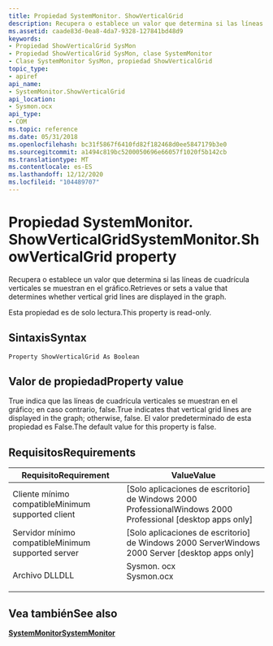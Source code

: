 ```yaml
---
title: Propiedad SystemMonitor. ShowVerticalGrid
description: Recupera o establece un valor que determina si las líneas de cuadrícula verticales se muestran en el gráfico.
ms.assetid: caade83d-0ea8-4da7-9328-127841bd48d9
keywords:
- Propiedad ShowVerticalGrid SysMon
- Propiedad ShowVerticalGrid SysMon, clase SystemMonitor
- Clase SystemMonitor SysMon, propiedad ShowVerticalGrid
topic_type:
- apiref
api_name:
- SystemMonitor.ShowVerticalGrid
api_location:
- Sysmon.ocx
api_type:
- COM
ms.topic: reference
ms.date: 05/31/2018
ms.openlocfilehash: bc31f5867f6410fd82f182468d0ee5847179b3e0
ms.sourcegitcommit: a1494c819bc5200050696e66057f1020f5b142cb
ms.translationtype: MT
ms.contentlocale: es-ES
ms.lasthandoff: 12/12/2020
ms.locfileid: "104489707"
---
```

# <a name="systemmonitorshowverticalgrid-property"></a><span data-ttu-id="2b5a8-106">Propiedad SystemMonitor. ShowVerticalGrid</span><span class="sxs-lookup"><span data-stu-id="2b5a8-106">SystemMonitor.ShowVerticalGrid property</span></span>

<span data-ttu-id="2b5a8-107">Recupera o establece un valor que determina si las líneas de cuadrícula verticales se muestran en el gráfico.</span><span class="sxs-lookup"><span data-stu-id="2b5a8-107">Retrieves or sets a value that determines whether vertical grid lines are displayed in the graph.</span></span>

<span data-ttu-id="2b5a8-108">Esta propiedad es de solo lectura.</span><span class="sxs-lookup"><span data-stu-id="2b5a8-108">This property is read-only.</span></span>

## <a name="syntax"></a><span data-ttu-id="2b5a8-109">Sintaxis</span><span class="sxs-lookup"><span data-stu-id="2b5a8-109">Syntax</span></span>


```VB
Property ShowVerticalGrid As Boolean
```



## <a name="property-value"></a><span data-ttu-id="2b5a8-110">Valor de propiedad</span><span class="sxs-lookup"><span data-stu-id="2b5a8-110">Property value</span></span>

<span data-ttu-id="2b5a8-111">True indica que las líneas de cuadrícula verticales se muestran en el gráfico; en caso contrario, false.</span><span class="sxs-lookup"><span data-stu-id="2b5a8-111">True indicates that vertical grid lines are displayed in the graph; otherwise, false.</span></span> <span data-ttu-id="2b5a8-112">El valor predeterminado de esta propiedad es False.</span><span class="sxs-lookup"><span data-stu-id="2b5a8-112">The default value for this property is false.</span></span>

## <a name="requirements"></a><span data-ttu-id="2b5a8-113">Requisitos</span><span class="sxs-lookup"><span data-stu-id="2b5a8-113">Requirements</span></span>



| <span data-ttu-id="2b5a8-114">Requisito</span><span class="sxs-lookup"><span data-stu-id="2b5a8-114">Requirement</span></span> | <span data-ttu-id="2b5a8-115">Value</span><span class="sxs-lookup"><span data-stu-id="2b5a8-115">Value</span></span> |
|-------------------------------------|---------------------------------------------------------------------------------------|
| <span data-ttu-id="2b5a8-116">Cliente mínimo compatible</span><span class="sxs-lookup"><span data-stu-id="2b5a8-116">Minimum supported client</span></span><br/> | <span data-ttu-id="2b5a8-117">\[Solo aplicaciones de escritorio\] de Windows 2000 Professional</span><span class="sxs-lookup"><span data-stu-id="2b5a8-117">Windows 2000 Professional \[desktop apps only\]</span></span><br/>                            |
| <span data-ttu-id="2b5a8-118">Servidor mínimo compatible</span><span class="sxs-lookup"><span data-stu-id="2b5a8-118">Minimum supported server</span></span><br/> | <span data-ttu-id="2b5a8-119">\[Solo aplicaciones de escritorio\] de Windows 2000 Server</span><span class="sxs-lookup"><span data-stu-id="2b5a8-119">Windows 2000 Server \[desktop apps only\]</span></span><br/>                                  |
| <span data-ttu-id="2b5a8-120">Archivo DLL</span><span class="sxs-lookup"><span data-stu-id="2b5a8-120">DLL</span></span><br/>                      | <dl> <span data-ttu-id="2b5a8-121"><dt>Sysmon. ocx</dt></span><span class="sxs-lookup"><span data-stu-id="2b5a8-121"><dt>Sysmon.ocx</dt></span></span> </dl> |



## <a name="see-also"></a><span data-ttu-id="2b5a8-122">Vea también</span><span class="sxs-lookup"><span data-stu-id="2b5a8-122">See also</span></span>

<dl> <dt>

[<span data-ttu-id="2b5a8-123">**SystemMonitor**</span><span class="sxs-lookup"><span data-stu-id="2b5a8-123">**SystemMonitor**</span></span>](systemmonitor.md)
</dt> </dl>

 

 





